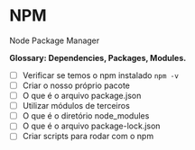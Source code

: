 # NPM

Node Package Manager

__Glossary: Dependencies, Packages, Modules.__

- [ ] Verificar se temos o npm instalado `npm -v`
- [ ] Criar o nosso próprio pacote
- [ ] O que é o arquivo package.json
- [ ] Utilizar módulos de terceiros
- [ ] O que é o diretório node_modules
- [ ] O que é o arquivo package-lock.json
- [ ] Criar scripts para rodar com o npm